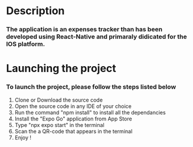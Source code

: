 # Description

### The application is an expenses tracker than has been developed using React-Native and primaraly didicated for the IOS platform. 



# Launching the project

### To launch the project, please follow the steps listed below

1. Clone or Download the source code
2. Open the source code in any IDE of your choice
3. Run the command "npm install" to install all the dependancies
4. Install the "Expo Go" application from App Store
3. Type "npx expo start" in the terminal
4. Scan the a QR-code that appears in the terminal
5. Enjoy !
